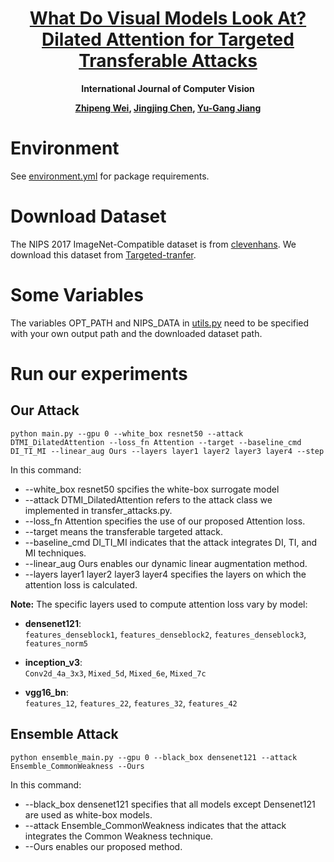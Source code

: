<div align="center">

<h1><a href="">What Do Visual Models Look At? Dilated Attention for Targeted Transferable Attacks</a></h1>

**International Journal of Computer Vision**

**[Zhipeng Wei](https://zhipeng-wei.github.io/), [Jingjing Chen](https://fvl.fudan.edu.cn/people/jingjingchen), [Yu-Gang Jiang](https://fvl.fudan.edu.cn/people/yugangjiang/)**

</div>

# Environment
See [environment.yml](./environment.yml) for package requirements.

# Download Dataset
The NIPS 2017 ImageNet-Compatible dataset is from [clevenhans](https://github.com/cleverhans-lab/cleverhans/tree/master/cleverhans_v3.1.0/examples/nips17_adversarial_competition/dataset). We download this dataset from [Targeted-tranfer](https://github.com/ZhengyuZhao/Targeted-Tansfer).

# Some Variables
The variables OPT_PATH and NIPS_DATA in [utils.py](./utils.py) need to be specified with your own output path and the downloaded dataset path.

# Run our experiments
## Our Attack
```
python main.py --gpu 0 --white_box resnet50 --attack DTMI_DilatedAttention --loss_fn Attention --target --baseline_cmd DI_TI_MI --linear_aug Ours --layers layer1 layer2 layer3 layer4 --step
```
In this command:
* --white_box resnet50 spcifies the white-box surrogate model
* --attack DTMI_DilatedAttention refers to the attack class we implemented in transfer_attacks.py.
* --loss_fn Attention specifies the use of our proposed Attention loss.
* --target means the transferable targeted attack.
* --baseline_cmd DI_TI_MI indicates that the attack integrates DI, TI, and MI techniques.
* --linear_aug Ours enables our dynamic linear augmentation method.
* --layers layer1 layer2 layer3 layer4 specifies the layers on which the attention loss is calculated.


**Note:** The specific layers used to compute attention loss vary by model:

- **densenet121**:  
  `features_denseblock1`, `features_denseblock2`, `features_denseblock3`, `features_norm5`

- **inception_v3**:  
  `Conv2d_4a_3x3`, `Mixed_5d`, `Mixed_6e`, `Mixed_7c`

- **vgg16_bn**:  
  `features_12`, `features_22`, `features_32`, `features_42`

## Ensemble Attack
```
python ensemble_main.py --gpu 0 --black_box densenet121 --attack Ensemble_CommonWeakness --Ours
```
In this command:
* --black_box densenet121 specifies that all models except Densenet121 are used as white-box models.
* --attack Ensemble_CommonWeakness indicates that the attack integrates the Common Weakness technique.
* --Ours enables our proposed method.

